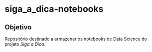 # siga_a_dica-notebooks

## Objetivo
Repositório destinado a armazenar os notebooks de Data Science do projeto _Siga a Dica_.

